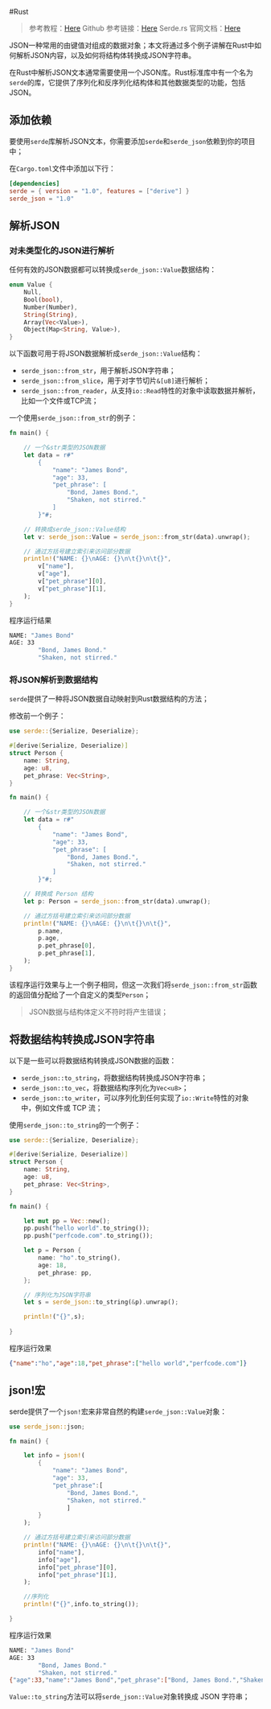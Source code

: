 #Rust 

> 参考教程：[Here](https://www.perfcode.com/rust-serde/serde-json.html)
> Github 参考链接：[Here](https://github.com/chinanf-boy/serde_json-zh/blob/master/readme.md)
> Serde.rs 官网文档：[Here](https://serde.rs)

JSON一种常用的由键值对组成的数据对象；本文将通过多个例子讲解在Rust中如何解析JSON内容，以及如何将结构体转换成JSON字符串。

在Rust中解析JSON文本通常需要使用一个JSON库。Rust标准库中有一个名为`serde`的库，它提供了序列化和反序列化结构体和其他数据类型的功能，包括JSON。

## 添加依赖

要使用`serde`库解析JSON文本，你需要添加`serde`和`serde_json`依赖到你的项目中；

在`Cargo.toml`文件中添加以下行：

```toml
[dependencies]
serde = { version = "1.0", features = ["derive"] }
serde_json = "1.0"
```

## 解析JSON

### 对未类型化的JSON进行解析

任何有效的JSON数据都可以转换成`serde_json::Value`数据结构：

```rust
enum Value {
    Null,
    Bool(bool),
    Number(Number),
    String(String),
    Array(Vec<Value>),
    Object(Map<String, Value>),
}
```

以下函数可用于将JSON数据解析成`serde_json::Value`结构：

- `serde_json::from_str`，用于解析JSON字符串；
- `serde_json::from_slice`，用于对字节切片`&[u8]`进行解析；
- `serde_json::from_reader`，从支持`io::Read`特性的对象中读取数据并解析，比如一个文件或TCP流；

一个使用`serde_json::from_str`的例子：

```rust
fn main() {

    // 一个&str类型的JSON数据
    let data = r#"
        {
            "name": "James Bond",
            "age": 33,
            "pet_phrase": [
                "Bond, James Bond.",
                "Shaken, not stirred."
            ]
        }"#;

    // 转换成serde_json::Value结构
    let v: serde_json::Value = serde_json::from_str(data).unwrap();

    // 通过方括号建立索引来访问部分数据
    println!("NAME: {}\nAGE: {}\n\t{}\n\t{}",
        v["name"],
        v["age"],
        v["pet_phrase"][0],
        v["pet_phrase"][1],
    );
}
```

程序运行结果

```sh
NAME: "James Bond"
AGE: 33
        "Bond, James Bond."
        "Shaken, not stirred."
```

### 将JSON解析到数据结构

`serde`提供了一种将JSON数据自动映射到Rust数据结构的方法；

修改前一个例子：

```rust
use serde::{Serialize, Deserialize};

#[derive(Serialize, Deserialize)]
struct Person {
    name: String,
    age: u8,
    pet_phrase: Vec<String>,
}

fn main() {

    // 一个&str类型的JSON数据
    let data = r#"
        {
            "name": "James Bond",
            "age": 33,
            "pet_phrase": [
                "Bond, James Bond.",
                "Shaken, not stirred."
            ]
        }"#;

    // 转换成 Person 结构
    let p: Person = serde_json::from_str(data).unwrap();

    // 通过方括号建立索引来访问部分数据
    println!("NAME: {}\nAGE: {}\n\t{}\n\t{}",
        p.name,
        p.age,
        p.pet_phrase[0],
        p.pet_phrase[1],
    );
}
```

该程序运行效果与上一个例子相同，但这一次我们将`serde_json::from_str`函数的返回值分配给了一个自定义的类型`Person`；

> JSON数据与结构体定义不符时将产生错误；

## 将数据结构转换成JSON字符串

以下是一些可以将数据结构转换成JSON数据的函数：

- `serde_json::to_string`，将数据结构转换成JSON字符串；
- `serde_json::to_vec`，将数据结构序列化为`Vec<u8>`；
- `serde_json::to_writer`，可以序列化到任何实现了`io::Write`特性的对象中，例如文件或 TCP 流；

使用`serde_json::to_string`的一个例子：

```rust
use serde::{Serialize, Deserialize};

#[derive(Serialize, Deserialize)]
struct Person {
    name: String,
    age: u8,
    pet_phrase: Vec<String>,
}

fn main() {

    let mut pp = Vec::new();
    pp.push("hello world".to_string());
    pp.push("perfcode.com".to_string());

    let p = Person {
        name: "ho".to_string(),
        age: 18,
        pet_phrase: pp,
    };

    // 序列化为JSON字符串
    let s = serde_json::to_string(&p).unwrap();

    println!("{}",s);
    
}
```

程序运行效果

```json
{"name":"ho","age":18,"pet_phrase":["hello world","perfcode.com"]}
```

## json!宏

serde提供了一个`json!`宏来非常自然的构建`serde_json::Value`对象：

```rust
use serde_json::json;

fn main() {

    let info = json!(
        {
            "name": "James Bond",
            "age": 33,
            "pet_phrase":[
                "Bond, James Bond.",
                "Shaken, not stirred."
                ]
        }
    );

    // 通过方括号建立索引来访问部分数据
    println!("NAME: {}\nAGE: {}\n\t{}\n\t{}",
        info["name"],
        info["age"],
        info["pet_phrase"][0],
        info["pet_phrase"][1],
    );

    //序列化
    println!("{}",info.to_string());

}
```

程序运行效果

```sh
NAME: "James Bond"
AGE: 33
        "Bond, James Bond."
        "Shaken, not stirred."
{"age":33,"name":"James Bond","pet_phrase":["Bond, James Bond.","Shaken, not stirred."]}
```

`Value::to_string`方法可以将`serde_json::Value`对象转换成 JSON 字符串；